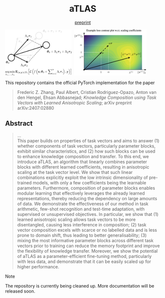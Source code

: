 <h1 align="center">
  <br>
    aTLAS
  <br>
</h1>

<p align="center">
  <a href="http://arxiv.org/abs/2407.02880">preprint</a>
</p>

<img src="./assets/teaser_a.png" align="center" height="150">&nbsp;&nbsp;<img src="./assets/teaser_b.png" align="center" height="150">

This repository contains the official PyTorch implementation for the paper
> Frederic Z. Zhang, Paul Albert, Cristian Rodriguez-Opazo, Anton van den Hengel, Ehsan Abbasnejad;
_Knowledge Composition using Task Vectors with Learned Anisotropic Scaling_;
arXiv preprint arXiv:2407:02880

## Abstract
> ...<br/>This paper builds on properties of task vectors and aims to answer (1) whether components of task vectors, particularly parameter blocks, exhibit similar characteristics, and (2) how such blocks can be used to enhance knowledge composition and transfer. To this end, we introduce aTLAS, an algorithm that linearly combines parameter blocks with different learned coefficients, resulting in anisotropic scaling at the task vector level. We show that such linear combinations explicitly exploit the low intrinsic dimensionality of pre-trained models, with only a few coefficients being the learnable parameters. Furthermore, composition of parameter blocks enables modular learning that effectively leverages the already learned representations, thereby reducing the dependency on large amounts of data. We demonstrate the effectiveness of our method in task arithmetic, few-shot recognition and test-time adaptation, with supervised or unsupervised objectives. In particular, we show that (1) learned anisotropic scaling allows task vectors to be more disentangled, causing less interference in composition; (2) task vector composition excels with scarce or no labelled data and is less prone to domain shift, thus leading to better generalisability; (3) mixing the most informative parameter blocks across different task vectors prior to training can reduce the memory footprint and improve the flexibility of knowledge transfer. Moreover, we show the potential of aTLAS as a parameter-efficient fine-tuning method, particularly with less data, and demonstrate that it can be easily scaled up for higher performance.

> [!NOTE]
> The repository is currently being cleaned up. More documentation will be released soon.